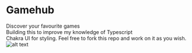 # Gamehub
Discover your favourite games <br/>
Building this to improve my knowledge of Typescript <br/>
Chakra UI for styling.
Feel free to fork this repo and work on it as you wish.
![alt text](https://pasteboard.co/h2CBuodQKGSB.png)
